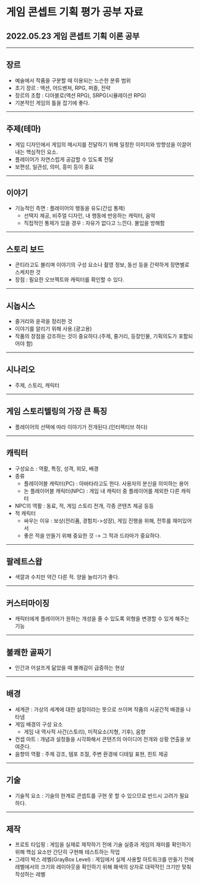# 게임 콘셉트 기획 평가 공부 자료

## 2022.05.23 게임 콘셉트 기획 이론 공부

***

## 장르
- 예술에서 작품을 구분할 때 이용되는 느슨한 분류 범위
- 초기 장르 : 액션, 어드벤쳐, RPG, 퍼즐, 전략
- 장르의 조합 : 디아블로(액션 RPG), SRPG(시뮬레이션 RPG)
- 기본적인 게임의 틀을 잡기에 좋다.

***

## 주제(테마)
- 게임 디자인에서 게임의 메시지를 전달하기 위해 일정한 이미지와 방향성을 이끌어내는 핵심적인 요소.
- 플레이어가 자연스럽게 공감할 수 있도록 전달
- 보편성, 일관성, 의미, 흥미 등이 중요

***

## 이야기
- 기능적인 측면 : 플레이어의 행동을 유도(간섭 통제)
    * 선택지 제공, 비주얼 디자인, 내 행동에 반응하는 캐릭터, 음악
    * 직접적인 통제가 있을 경우 : 자유가 없다고 느낀다. 몰입을 방해함

***

## 스토리 보드
- 콘티라고도 불리며 이야기의 구성 요소나 촬영 정보, 동선 등을 간략하게 장면별로 스케치한 것
- 장점 : 필요한 오브젝트와 캐릭터를 확인할 수 있다.

***

## 시놉시스
- 줄거리와 윤곽을 정리한 것
- 이야기를 알리기 위해 사용.(광고용)
- 작품의 장점을 강조하는 것이 중요하다.(주제, 줄거리, 등장인물, 기획의도가 포함되어야 함)

 ***

## 시나리오
- 주제, 스토리, 캐릭터

***

## 게임 스토리텔링의 가장 큰 특징
- 플레이어의 선택에 따라 이야기가 전개된다.(인터렉티브 하다)

***

## 캐릭터
- 구성요소 : 역활, 특징, 성격, 외모, 배경
- 종류
    * 플레이어블 캐릭터(PC) : 아바타라고도 한다. 사용자의 분신을 의미하는 용어
    * 논 플레이어블 캐릭터(NPC) : 게임 내 캐릭터 중 플레이어를 제외한 다른 캐릭터
- NPC의 역활 : 동료, 적, 게임 스토리 전개, 각종 콘텐츠 제공 등등
- 적 캐릭터
    * 싸우는 이유 : 보상(전리품, 경험치->성장), 게임 진행을 위해, 전투를 재미있어서
    * 좋은 적을 만들기 위해 중요한 것 -> 그 적과 드라마가 중요하다.

***

## 팔레트스왑
- 색깔과 수치만 약간 다른 적. 양을 늘리기가 좋다.

***

## 커스터마이징
- 캐릭터에게 플레이어가 원하는 개성을 줄 수 있도록 외형을 변경할 수 있게 해주는 기능

***

## 불쾌한 골짜기
- 인간과 어설프게 닮았을 때 불쾌감이 급증하는 현상

***

## 배경
- 세계관 : 가상의 세계에 대한 설정이라는 뜻으로 쓰이며 작품의 시공간적 배경을 나타냄
- 게임 배경의 구성 요소
    * 게임 내 역사적 사건(스토리), 미적요소(지형, 기후), 음향
- 컨셉 아트 : 개념과 설정들을 시각화해서 콘텐츠의 아이디어 전개와 상황 연출을 보여준다.
- 음향의 역활 : 주제 강조, 템포 조절, 주변 환경에 디테일 표현, 힌트 제공

***

## 기술
- 기술적 요소 : 기술의 한계로 콘셉트를 구현 못 할 수 있으므로 반드시 고려가 필요하다.

***

## 제작
- 프로토 타입핑 : 게임을 실제로 제작하기 전에 기술 실증과 게임의 재미를 확인하기 위해 핵심 요소만 간단히 구현해 테스트하는 작업
- 그레이 박스 레벨(GrayBox Level) : 게임에서 실제 사용할 아트워크를 만들기 전에 레벨에서의 크기와 레이아웃을 확인하기 위해 홰색의 상자로 대략적인 크기만 맞춰 작성하는 레벨
